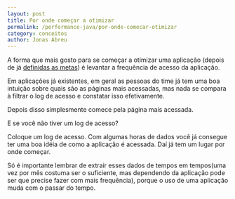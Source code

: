 ```yaml
---
layout: post
title: Por onde começar a otimizar
permalink: /performance-java/por-onde-comecar-otimizar
category: conceitos
author: Jonas Abreu
---
```


A forma que mais gosto para se começar a otimizar uma aplicação (depois de já [definidas as metas][1]) é levantar a 
frequência de acesso da aplicação.

Em aplicações já existentes, em geral as pessoas do time já tem uma boa intuição sobre quais são as páginas mais 
acessadas, mas nada se compara à filtrar o log de acesso e constatar isso efetivamente.

Depois disso simplesmente comece pela página mais acessada.

E se você não tiver um log de acesso? 

Coloque um log de acesso. Com algumas horas de dados você já consegue ter uma boa idéia de como a aplicação é 
acessada. Daí já tem um lugar por onde começar. 

Só é importante lembrar de extrair esses dados de tempos em tempos(uma vez por mês costuma ser o suficiente, mas 
dependendo da aplicação pode ser que precise fazer com mais frequência), porque o uso de uma aplicação muda com o 
passar do tempo.

[1]: /performance-java/metas-otimizacao-aplicacoes-existentes
